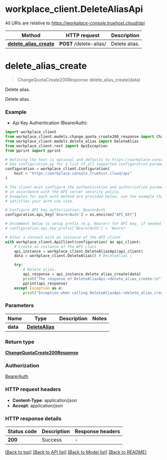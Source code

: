 # workplace_client.DeleteAliasApi

All URIs are relative to *https://workplace-console.truehost.cloud/api*

Method | HTTP request | Description
------------- | ------------- | -------------
[**delete_alias_create**](DeleteAliasApi.md#delete_alias_create) | **POST** /delete-alias/ | Delete alias.


# **delete_alias_create**
> ChangeQuotaCreate200Response delete_alias_create(data)

Delete alias.

Delete alias.

### Example

* Api Key Authentication (BearerAuth):

```python
import workplace_client
from workplace_client.models.change_quota_create200_response import ChangeQuotaCreate200Response
from workplace_client.models.delete_alias import DeleteAlias
from workplace_client.rest import ApiException
from pprint import pprint

# Defining the host is optional and defaults to https://workplace-console.truehost.cloud/api
# See configuration.py for a list of all supported configuration parameters.
configuration = workplace_client.Configuration(
    host = "https://workplace-console.truehost.cloud/api"
)

# The client must configure the authentication and authorization parameters
# in accordance with the API server security policy.
# Examples for each auth method are provided below, use the example that
# satisfies your auth use case.

# Configure API key authorization: BearerAuth
configuration.api_key['BearerAuth'] = os.environ["API_KEY"]

# Uncomment below to setup prefix (e.g. Bearer) for API key, if needed
# configuration.api_key_prefix['BearerAuth'] = 'Bearer'

# Enter a context with an instance of the API client
with workplace_client.ApiClient(configuration) as api_client:
    # Create an instance of the API class
    api_instance = workplace_client.DeleteAliasApi(api_client)
    data = workplace_client.DeleteAlias() # DeleteAlias | 

    try:
        # Delete alias.
        api_response = api_instance.delete_alias_create(data)
        print("The response of DeleteAliasApi->delete_alias_create:\n")
        pprint(api_response)
    except Exception as e:
        print("Exception when calling DeleteAliasApi->delete_alias_create: %s\n" % e)
```



### Parameters


Name | Type | Description  | Notes
------------- | ------------- | ------------- | -------------
 **data** | [**DeleteAlias**](DeleteAlias.md)|  | 

### Return type

[**ChangeQuotaCreate200Response**](ChangeQuotaCreate200Response.md)

### Authorization

[BearerAuth](../README.md#BearerAuth)

### HTTP request headers

 - **Content-Type**: application/json
 - **Accept**: application/json

### HTTP response details

| Status code | Description | Response headers |
|-------------|-------------|------------------|
**200** | Success |  -  |

[[Back to top]](#) [[Back to API list]](../README.md#documentation-for-api-endpoints) [[Back to Model list]](../README.md#documentation-for-models) [[Back to README]](../README.md)

